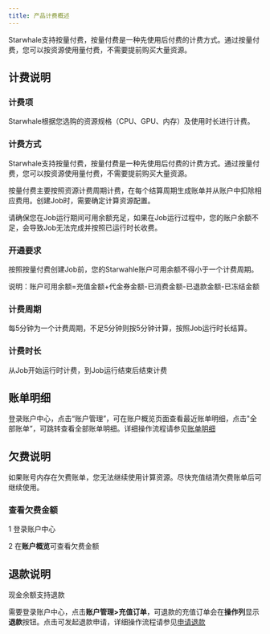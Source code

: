 ```yaml
---
title: 产品计费概述
---
```


Starwhale支持按量付费，按量付费是一种先使用后付费的计费方式。通过按量付费，您可以按资源使用量付费，不需要提前购买大量资源。

## 计费说明

### 计费项

Starwhale根据您选购的资源规格（CPU、GPU、内存）及使用时长进行计费。

### 计费方式

Starwhale支持按量付费，按量付费是一种先使用后付费的计费方式。通过按量付费，您可以按资源使用量付费，不需要提前购买大量资源。

按量付费主要按照资源计费周期计费，在每个结算周期生成账单并从账户中扣除相应费用。创建Job时，需要确定计算资源配置。

请确保您在Job运行期间可用余额充足，如果在Job运行过程中，您的账户余额不足，会导致Job无法完成并按照已运行时长收费。

### 开通要求

按照按量付费创建Job前，您的Starwahle账户可用余额不得小于一个计费周期。

说明：账户可用余额=充值金额+代金券金额-已消费金额-已退款金额-已冻结金额

### 计费周期

每5分钟为一个计费周期，不足5分钟则按5分钟计算，按照Job运行时长结算。

### 计费时长

从Job开始运行时计费，到Job运行结束后结束计费

## 账单明细

登录账户中心，点击“账户管理”，可在账户概览页面查看最近账单明细，点击"全部账单”，可跳转查看全部账单明细。详细操作流程请参见[账单明细](https://github.com/lijing-susan/docs/blob/account-and-billing/i18n/zh/docusaurus-plugin-content-docs/current/instances/cloud/accound-and-billing/bills.md)

## 欠费说明

如果账号内存在欠费账单，您无法继续使用计算资源。尽快充值结清欠费账单后可继续使用。

### 查看欠费金额

1 登录账户中心

2 在**账户概览**可查看欠费金额

## 退款说明

现金余额支持退款

需要登录账户中心，点击**账户管理>充值订单**，可退款的充值订单会在**操作列**显示**退款**按钮。点击可发起退款申请，详细操作流程请参见[申请退款](https://github.com/lijing-susan/docs/blob/account-and-billing/i18n/zh/docusaurus-plugin-content-docs/current/instances/cloud/accound-and-billing/refund.md)
